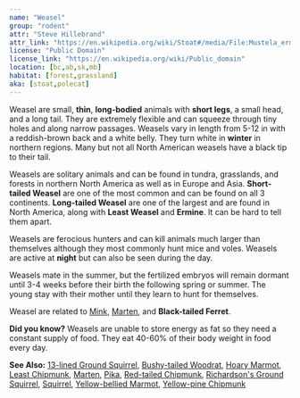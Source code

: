 ```yaml
---
name: "Weasel"
group: "rodent"
attr: "Steve Hillebrand"
attr_link: "https://en.wikipedia.org/wiki/Stoat#/media/File:Mustela_erminea_upright.jpg"
license: "Public Domain"
license_link: "https://en.wikipedia.org/wiki/Public_domain"
location: [bc,ab,sk,mb]
habitat: [forest,grassland]
aka: [stoat,polecat]
---
```

Weasel are small, **thin**, **long-bodied** animals with **short legs**, a small head, and a long tail. They are extremely flexible and can squeeze through tiny holes and along narrow passages. Weasels vary in length from 5-12 in with a reddish-brown back and a white belly. They turn white in **winter** in northern regions. Many but not all North American weasels have a black tip to their tail.

Weasels are solitary animals and can be found in tundra, grasslands, and forests in northern North America as well as in Europe and Asia. **Short-tailed Weasel** are one of the most common and can be found on all 3 continents. **Long-tailed Weasel** are one of the largest and are found in North America, along with **Least Weasel** and **Ermine**. It can be hard to tell them apart.

Weasels are ferocious hunters and can kill animals much larger than themselves although they most commonly hunt mice and voles. Weasels are active at **night** but can also be seen during the day.

Weasels mate in the summer, but the fertilized embryos will remain dormant until 3-4 weeks before their birth the following spring or summer. The young stay with their mother until they learn to hunt for themselves.

Weasel are related to [Mink](/animals/mink/), [Marten](/animals/marten/), and **Black-tailed Ferret**.

**Did you know?** Weasels are unable to store energy as fat so they need a constant supply of food. They eat 40-60% of their body weight in food every day.

<!-- generated, do not edit -->
**See Also:**
[13-lined Ground Squirrel](/animals/13linegs/),
[Bushy-tailed Woodrat](/animals/buwrat/),
[Hoary Marmot](/animals/hoarymar/),
[Least Chipmunk](/animals/leastchip/),
[Marten](/animals/marten/),
[Pika](/animals/pika/),
[Red-tailed Chipmunk](/animals/retchip/),
[Richardson's Ground Squirrel](/animals/richgs/),
[Squirrel](/animals/squirrel/),
[Yellow-bellied Marmot](/animals/yelbelmar/),
[Yellow-pine Chipmunk](/animals/yelpchip/)
